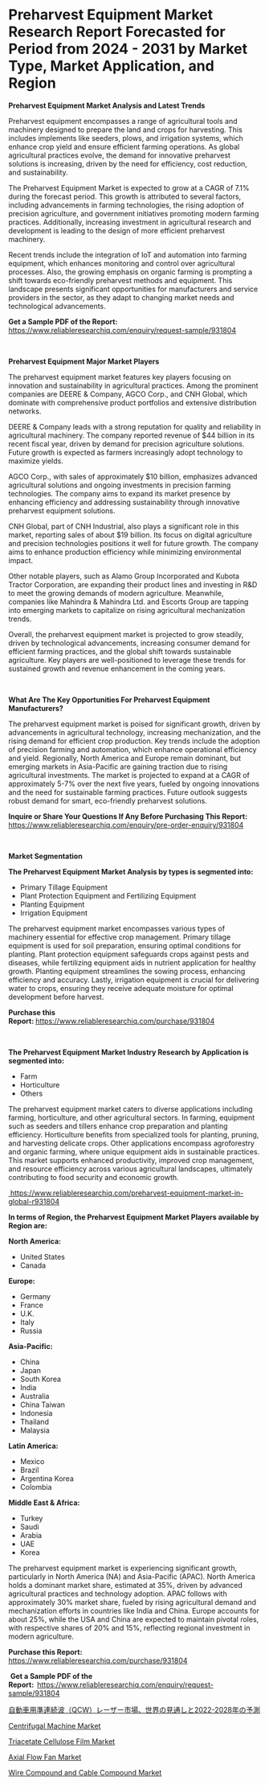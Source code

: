 <p><h1>Preharvest Equipment Market Research Report Forecasted for Period from 2024 -  2031 by Market Type, Market Application, and Region</h1></p><p><strong>Preharvest Equipment Market Analysis and Latest Trends</strong></p>
<p><p>Preharvest equipment encompasses a range of agricultural tools and machinery designed to prepare the land and crops for harvesting. This includes implements like seeders, plows, and irrigation systems, which enhance crop yield and ensure efficient farming operations. As global agricultural practices evolve, the demand for innovative preharvest solutions is increasing, driven by the need for efficiency, cost reduction, and sustainability.</p><p>The Preharvest Equipment Market is expected to grow at a CAGR of 7.1% during the forecast period. This growth is attributed to several factors, including advancements in farming technologies, the rising adoption of precision agriculture, and government initiatives promoting modern farming practices. Additionally, increasing investment in agricultural research and development is leading to the design of more efficient preharvest machinery.</p><p>Recent trends include the integration of IoT and automation into farming equipment, which enhances monitoring and control over agricultural processes. Also, the growing emphasis on organic farming is prompting a shift towards eco-friendly preharvest methods and equipment. This landscape presents significant opportunities for manufacturers and service providers in the sector, as they adapt to changing market needs and technological advancements.</p></p>
<p><strong>Get a Sample PDF of the Report:&nbsp;</strong> <a href="https://www.reliableresearchiq.com/enquiry/request-sample/931804">https://www.reliableresearchiq.com/enquiry/request-sample/931804</a></p>
<p>&nbsp;</p>
<p><strong>Preharvest Equipment Major Market Players</strong></p>
<p><p>The preharvest equipment market features key players focusing on innovation and sustainability in agricultural practices. Among the prominent companies are DEERE & Company, AGCO Corp., and CNH Global, which dominate with comprehensive product portfolios and extensive distribution networks.</p><p>DEERE & Company leads with a strong reputation for quality and reliability in agricultural machinery. The company reported revenue of $44 billion in its recent fiscal year, driven by demand for precision agriculture solutions. Future growth is expected as farmers increasingly adopt technology to maximize yields.</p><p>AGCO Corp., with sales of approximately $10 billion, emphasizes advanced agricultural solutions and ongoing investments in precision farming technologies. The company aims to expand its market presence by enhancing efficiency and addressing sustainability through innovative preharvest equipment solutions.</p><p>CNH Global, part of CNH Industrial, also plays a significant role in this market, reporting sales of about $19 billion. Its focus on digital agriculture and precision technologies positions it well for future growth. The company aims to enhance production efficiency while minimizing environmental impact.</p><p>Other notable players, such as Alamo Group Incorporated and Kubota Tractor Corporation, are expanding their product lines and investing in R&D to meet the growing demands of modern agriculture. Meanwhile, companies like Mahindra & Mahindra Ltd. and Escorts Group are tapping into emerging markets to capitalize on rising agricultural mechanization trends.</p><p>Overall, the preharvest equipment market is projected to grow steadily, driven by technological advancements, increasing consumer demand for efficient farming practices, and the global shift towards sustainable agriculture. Key players are well-positioned to leverage these trends for sustained growth and revenue enhancement in the coming years.</p></p>
<p>&nbsp;</p>
<p><strong>What Are The Key Opportunities For Preharvest Equipment Manufacturers?</strong></p>
<p><p>The preharvest equipment market is poised for significant growth, driven by advancements in agricultural technology, increasing mechanization, and the rising demand for efficient crop production. Key trends include the adoption of precision farming and automation, which enhance operational efficiency and yield. Regionally, North America and Europe remain dominant, but emerging markets in Asia-Pacific are gaining traction due to rising agricultural investments. The market is projected to expand at a CAGR of approximately 5-7% over the next five years, fueled by ongoing innovations and the need for sustainable farming practices. Future outlook suggests robust demand for smart, eco-friendly preharvest solutions.</p></p>
<p><strong>Inquire or Share Your Questions If Any Before Purchasing This Report:</strong> <a href="https://www.reliableresearchiq.com/enquiry/pre-order-enquiry/931804">https://www.reliableresearchiq.com/enquiry/pre-order-enquiry/931804</a></p>
<p>&nbsp;</p>
<p><strong>Market Segmentation</strong></p>
<p><strong>The Preharvest Equipment Market Analysis by types is segmented into:</strong></p>
<p><ul><li>Primary Tillage Equipment</li><li>Plant Protection Equipment and Fertilizing Equipment</li><li>Planting Equipment</li><li>Irrigation Equipment</li></ul></p>
<p><p>The preharvest equipment market encompasses various types of machinery essential for effective crop management. Primary tillage equipment is used for soil preparation, ensuring optimal conditions for planting. Plant protection equipment safeguards crops against pests and diseases, while fertilizing equipment aids in nutrient application for healthy growth. Planting equipment streamlines the sowing process, enhancing efficiency and accuracy. Lastly, irrigation equipment is crucial for delivering water to crops, ensuring they receive adequate moisture for optimal development before harvest.</p></p>
<p><strong>Purchase this Report:&nbsp;</strong><a href="https://www.reliableresearchiq.com/purchase/931804">https://www.reliableresearchiq.com/purchase/931804</a></p>
<p>&nbsp;</p>
<p><strong>The Preharvest Equipment Market Industry Research by Application is segmented into:</strong></p>
<p><ul><li>Farm</li><li>Horticulture</li><li>Others</li></ul></p>
<p><p>The preharvest equipment market caters to diverse applications including farming, horticulture, and other agricultural sectors. In farming, equipment such as seeders and tillers enhance crop preparation and planting efficiency. Horticulture benefits from specialized tools for planting, pruning, and harvesting delicate crops. Other applications encompass agroforestry and organic farming, where unique equipment aids in sustainable practices. This market supports enhanced productivity, improved crop management, and resource efficiency across various agricultural landscapes, ultimately contributing to food security and economic growth.</p></p>
<p><a href="https://www.reliableresearchiq.com/preharvest-equipment-market-in-global-r931804">&nbsp;https://www.reliableresearchiq.com/preharvest-equipment-market-in-global-r931804</a></p>
<p><strong>In terms of Region, the Preharvest Equipment Market Players available by Region are:</strong></p>
<p>
    <p> <strong> North America: </strong>
        <ul>
            <li>United States</li>
            <li>Canada</li>
        </ul>
        </p> 
    <p> <strong> Europe: </strong>
        <ul>
            <li>Germany</li>
            <li>France</li>
            <li>U.K.</li>
            <li>Italy</li>
            <li>Russia</li>
        </ul>
        </p> 
    <p> <strong> Asia-Pacific: </strong>
        <ul>
            <li>China</li>
            <li>Japan</li>
            <li>South Korea</li>
            <li>India</li>
            <li>Australia</li>
            <li>China Taiwan</li>
            <li>Indonesia</li>
            <li>Thailand</li>
            <li>Malaysia</li>
        </ul>
        </p> 
    <p> <strong> Latin America: </strong>
        <ul>
            <li>Mexico</li>
            <li>Brazil</li>
            <li>Argentina Korea</li>
            <li>Colombia</li>
        </ul>
        </p> 
    <p> <strong> Middle East & Africa: </strong>
        <ul>
            <li>Turkey</li>
            <li>Saudi</li>
            <li>Arabia</li>
            <li>UAE</li>
            <li>Korea</li>
        </ul>
    </p>
    </p>
<p><p>The preharvest equipment market is experiencing significant growth, particularly in North America (NA) and Asia-Pacific (APAC). North America holds a dominant market share, estimated at 35%, driven by advanced agricultural practices and technology adoption. APAC follows with approximately 30% market share, fueled by rising agricultural demand and mechanization efforts in countries like India and China. Europe accounts for about 25%, while the USA and China are expected to maintain pivotal roles, with respective shares of 20% and 15%, reflecting regional investment in modern agriculture.</p></p>
<p><strong>Purchase this Report: </strong><a href="https://www.reliableresearchiq.com/purchase/931804">https://www.reliableresearchiq.com/purchase/931804</a></p>
<p>&nbsp;<strong>Get a Sample PDF of the Report:&nbsp;&nbsp;</strong><a href="https://www.reliableresearchiq.com/enquiry/request-sample/931804">https://www.reliableresearchiq.com/enquiry/request-sample/931804</a></p>
<p><strong></strong></p>
<p><p><a href="https://medium.com/@sweet1_2luv/automotive-quasi-continuous-wave-qcw-lasers-market-global-outlook-and-forecast-2022-2028-5c9c29df6581">自動車用準連続波（QCW）レーザー市場、世界の見通しと2022-2028年の予測</a></p><p><a href="https://medium.com/@caleighconn2023/this-report-on-centrifugal-machine-market-is-a-comprehensive-analysis-of-market-shares-390673300ea6">Centrifugal Machine Market</a></p><p><a href="https://www.linkedin.com/pulse/exploring-triacetate-cellulose-film-market-dynamics-revenue-hlomf?trackingId=WYlc7M%2BxS4C%2FB1JXS3UV1w%3D%3D">Triacetate Cellulose Film Market</a></p><p><a href="https://medium.com/@caleighconn2023/the-global-axial-flow-fan-market-is-a-dynamic-and-growing-industry-67c8be381fde">Axial Flow Fan Market</a></p><p><a href="https://issuu.com/reportprime-2/docs/wire-compound-and-cable-compound-ma_6868caa94c070a">Wire Compound and Cable Compound Market</a></p></p>